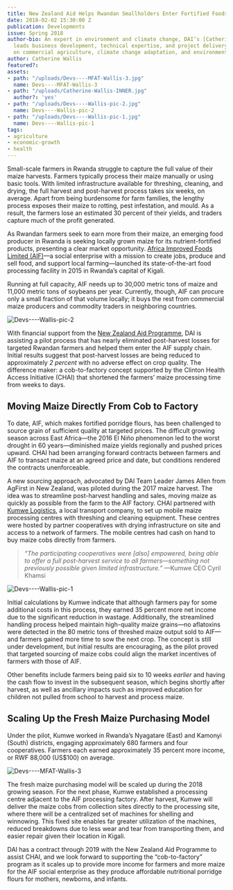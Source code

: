 ```yaml
---
title: New Zealand Aid Helps Rwandan Smallholders Enter Fortified Foods Supply Chain
date: 2018-02-02 15:30:00 Z
publication: Developments
issue: Spring 2018
author-bio: An expert in environment and climate change, DAI’s [Catherine Wallis](https://www.dai.com/who-we-are/our-team/catherine-wallis)
  leads business development, technical expertise, and project delivery with a focus
  on commercial agriculture, climate change adaptation, and environmental management.
author: Catherine Wallis
featured?: 
assets:
- path: "/uploads/Devs----MFAT-Wallis-3.jpg"
  name: Devs----MFAT-Wallis-3
- path: "/uploads/Catherine-Wallis-INNER.jpg"
  author?: 'yes'
- path: "/uploads/Devs----Wallis-pic-2.jpg"
  name: Devs----Wallis-pic-2
- path: "/uploads/Devs----Wallis-pic-1.jpg"
  name: Devs----Wallis-pic-1
tags:
- agriculture
- economic-growth
- health
---
```


Small-scale farmers in Rwanda struggle to capture the full value of their maize harvests. Farmers typically process their maize manually or using basic tools. With limited infrastructure available for threshing, cleaning, and drying, the full harvest and post-harvest process takes six weeks, on average. Apart from being burdensome for farm families, the lengthy process exposes their maize to rotting, pest infestation, and mould. As a result, the farmers lose an estimated 30 percent of their yields, and traders capture much of the profit generated.




As Rwandan farmers seek to earn more from their maize, an emerging food producer in Rwanda is seeking locally grown maize for its nutrient-fortified products, presenting a clear market opportunity. [Africa Improved Foods Limited (AIF)](http://www.africaimprovedfoods.com/)—a social enterprise with a mission to create jobs, produce and sell food, and support local farming—launched its state-of-the-art food processing facility in 2015 in Rwanda’s capital of Kigali.

Running at full capacity, AIF needs up to 30,000 metric tons of maize and 11,000 metric tons of soybeans per year. Currently, though, AIF can procure only a small fraction of that volume locally; it buys the rest from commercial maize producers and commodity traders in neighboring countries.
 
![Devs----Wallis-pic-2](/uploads/Devs----Wallis-pic-2.jpg "Rwandan farmers bring their maize to a collection point for processing. Photo: Kumwe Logistics.") 

With financial support from the [New Zealand Aid Programme](https://www.mfat.govt.nz/en/aid-and-development/), DAI is assisting a pilot process that has nearly eliminated post-harvest losses for targeted Rwandan farmers and helped them enter the AIF supply chain. Initial results suggest that post-harvest losses are being reduced to approximately *2 percent* with no adverse effect on crop quality. The difference maker: a cob-to-factory concept supported by the Clinton Health Access Initiative (CHAI) that shortened the farmers’ maize processing time from weeks to days.

## Moving Maize Directly From Cob to Factory

To date, AIF, which makes fortified porridge flours, has been challenged to source grain of sufficient quality at targeted prices. The difficult growing season across East Africa—the 2016 El Niño phenomenon led to the worst drought in 60 years—diminished maize yields regionally and pushed prices upward. CHAI had been arranging forward contracts between farmers and AIF to transact maize at an agreed price and date, but conditions rendered the contracts unenforceable.

A new sourcing approach, advocated by DAI Team Leader James Allen from AgFirst in New Zealand, was piloted during the 2017 maize harvest. The idea was to streamline post-harvest handling and sales, moving maize as quickly as possible from the farm to the AIF factory. CHAI partnered with [Kumwe Logistics](https://www.kumwelogistics.com/), a local transport company, to set up mobile maize processing centres with threshing and cleaning equipment. These centres were hosted by partner cooperatives with drying infrastructure on site and access to a network of farmers. The mobile centres had cash on hand to buy maize cobs directly from farmers.

> *“The participating cooperatives were [also] empowered, being able to offer a full post-harvest service to all farmers—something not previously possible given limited infrastructure.”* —Kumwe CEO Cyril Khamsi

![Devs----Wallis-pic-1](/uploads/Devs----Wallis-pic-1.jpg "Touring the Africa Improved Foods processing facility in Kigali. Photo: Africa Improved Foods.") 

Initial calculations by Kumwe indicate that although farmers pay for some additional costs in this process, they earned 35 percent more net income due to the significant reduction in wastage. Additionally, the streamlined handling process helped maintain high-quality maize grains—no aflatoxins were detected in the 80 metric tons of threshed maize output sold to AIF—and farmers gained more time to sow the next crop. The concept is still under development, but initial results are encouraging, as the pilot proved that targeted sourcing of maize cobs could align the market incentives of farmers with those of AIF.

Other benefits include farmers being paid six to 10 weeks *earlier* and having the cash flow to invest in the subsequent season, which begins shortly after harvest, as well as ancillary impacts such as improved education for children not pulled from school to harvest and process maize.

## Scaling Up the Fresh Maize Purchasing Model

Under the pilot, Kumwe worked in Rwanda’s Nyagatare (East) and Kamonyi (South) districts, engaging approximately 680 farmers and four cooperatives. Farmers each earned approximately 35 percent more income, or RWF 88,000 (US$100) on average.

![Devs----MFAT-Wallis-3](/uploads/Devs----MFAT-Wallis-3.jpg "Photo: Africa Improved Foods.") 

The fresh maize purchasing model will be scaled up during the 2018 growing season. For the next phase, Kumwe established a processing centre adjacent to the AIF processing factory. After harvest, Kumwe will deliver the maize cobs from collection sites directly to the processing site, where there will be a centralized set of machines for shelling and winnowing. This fixed site enables far greater utilization of the machines, reduced breakdowns due to less wear and tear from transporting them, and easier repair given their location in Kigali.

DAI has a contract through 2019 with the New Zealand Aid Programme to assist CHAI, and we look forward to supporting the “cob-to-factory” program as it scales up to provide more income for farmers and more maize for the AIF social enterprise as they produce affordable nutritional porridge flours for mothers, newborns, and infants.
